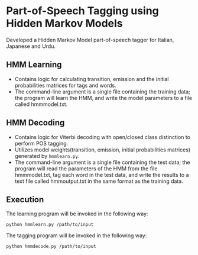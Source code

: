 # Part-of-Speech Tagging using Hidden Markov Models
Developed a Hidden Markov Model part-of-speech tagger for Italian, Japanese and Urdu.

## HMM Learning
- Contains logic for calculating transition, emission and the initial probabilities matrices for tags and words.
- The command-line argument is a single file containing the training data; the program will learn the HMM, and write the model parameters to a file called hmmmodel.txt.

## HMM Decoding
- Contains logic for Viterbi decoding with open/closed class distinction to perform POS tagging.
- Utilizes model weights(transition, emission, initial probabilities matrices) generated by ``hmmlearn.py``.
- The command-line argument is a single file containing the test data; the program will read the parameters of the HMM from the file hmmmodel.txt, tag each word in the test data, and write the results to a text file called hmmoutput.txt in the same format as the training data.


## Execution

The learning program will be invoked in the following way:

``python hmmlearn.py /path/to/input``

The tagging program will be invoked in the following way:

``python hmmdecode.py /path/to/input``
